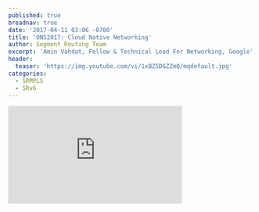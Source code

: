 ```yaml
---
published: true
breadnav: true
date: '2017-04-11 03:06 -0700'
title: 'ONS2017: Cloud Native Networking'
author: Segment Routing Team
excerpt: 'Amin Vahdat, Fellow & Technical Lead For Networking, Google'
header:
  teaser: 'https://img.youtube.com/vi/1xBZ5DGZZmQ/mqdefault.jpg'
categories:
  - SRMPLS
  - SRv6
---    
```


       
<iframe width="355" height="200" src="https://www.youtube.com/embed/1xBZ5DGZZmQ?start=1637" frameborder="0" allowfullscreen></iframe>
